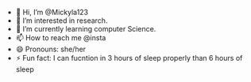 - 👋 Hi, I’m @Mickyla123
- 👀 I’m interested in research.
- 🌱 I’m currently learning computer Science.
- 📫 How to reach me @insta
- 😄 Pronouns: she/her
- ⚡ Fun fact: I can fucntion in 3 hours of sleep properly than 6 hours of sleep 

<!---
Mickyla123/Mickyla123 is a ✨ special ✨ repository because its `README.md` (this file) appears on your GitHub profile.
You can click the Preview link to take a look at your changes.
--->
